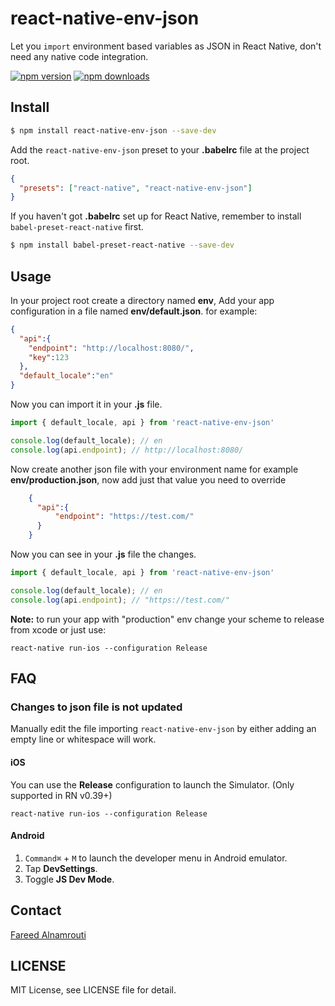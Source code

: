 # react-native-env-json

Let you `import` environment based variables as JSON in React Native, don't need any native code integration.

[![npm version](https://img.shields.io/npm/v/react-native-env-json.svg?style=flat-square)](https://www.npmjs.com/package/react-native-env-json)
[![npm downloads](https://img.shields.io/npm/dt/react-native-env-json.svg?style=flat-square)](https://www.npmjs.com/package/react-native-env-json)

## Install

```sh
$ npm install react-native-env-json --save-dev
```

Add the `react-native-env-json` preset to your **.babelrc** file at the project root.

```json
{
  "presets": ["react-native", "react-native-env-json"]
}
```

If you haven't got **.babelrc** set up for React Native, remember to install `babel-preset-react-native` first.

```sh
$ npm install babel-preset-react-native --save-dev
```

## Usage
In your project root create a directory named **env**,
Add your app configuration in a file named **env/default.json**.
for example:

```json
{
  "api":{
    "endpoint": "http://localhost:8080/",
    "key":123
  },
  "default_locale":"en"
}
```

Now you can import it in your **.js** file.

```js
import { default_locale, api } from 'react-native-env-json'

console.log(default_locale); // en
console.log(api.endpoint); // http://localhost:8080/
```

Now create another json file with your environment name for example **env/production.json**, now add just that value you need to override

```json
    {
      "api":{
          "endpoint": "https://test.com/"
      } 
    }
```

Now you can see in your **.js** file the changes.

```js
import { default_locale, api } from 'react-native-env-json'

console.log(default_locale); // en
console.log(api.endpoint); // "https://test.com/"
```

**Note:** to run your app with "production" env change your scheme to release from xcode or just use: 
```
react-native run-ios --configuration Release
```

## FAQ

### Changes to json file is not updated

Manually edit the file importing `react-native-env-json` by either adding an empty line or whitespace will work.

#### iOS

You can use the **Release** configuration to launch the Simulator. (Only supported in RN v0.39+)

```
react-native run-ios --configuration Release
```

#### Android

1. `Command⌘` + `M` to launch the developer menu in Android emulator.
2. Tap **DevSettings**.
3. Toggle **JS Dev Mode**.

## Contact

[Fareed Alnamrouti](http://github.com/digita-flowers)

## LICENSE

MIT License, see LICENSE file for detail.
